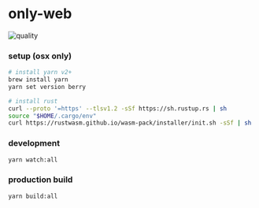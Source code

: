 # only-web
![quality](https://img.shields.io/badge/code%20quality-bad-red)

### setup (osx only)

```sh
# install yarn v2+
brew install yarn
yarn set version berry

# install rust
curl --proto '=https' --tlsv1.2 -sSf https://sh.rustup.rs | sh
source "$HOME/.cargo/env"
curl https://rustwasm.github.io/wasm-pack/installer/init.sh -sSf | sh
```

### development

```sh
yarn watch:all
```

### production build

```sh
yarn build:all
```
